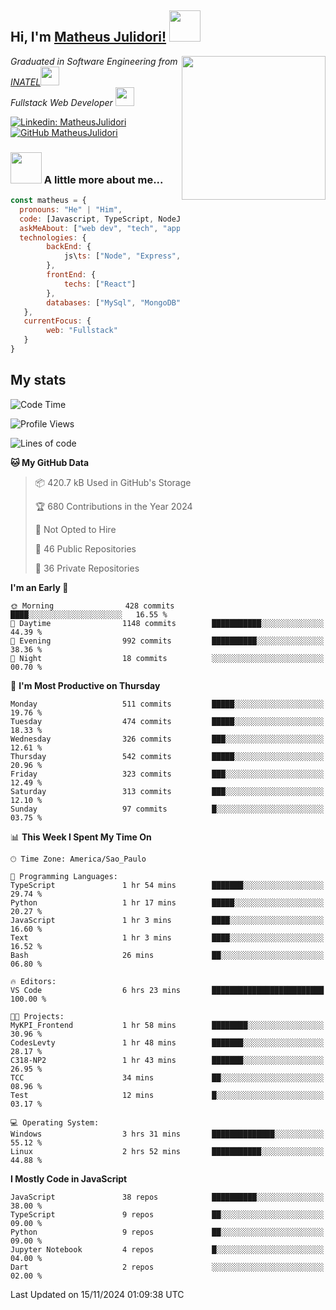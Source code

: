 <h2> Hi, I'm <a href="https://matheusjulidori.github.io" target="_blank">Matheus Julidori!</a> <img src="https://media.giphy.com/media/12oufCB0MyZ1Go/giphy.gif" width="50"></h2>
<img align='right' src="https://media.giphy.com/media/3oKIPnAiaMCws8nOsE/giphy.gif" width="230" height="auto">
<p><em>Graduated in Software Engineering from <a href="http://www.inatel.br" target="_blank">INATEL</a><img src="https://media.giphy.com/media/fYSnHlufseco8Fh93Z/giphy.gif" width="30"></br>
  Fullstack Web Developer <img src="https://media.giphy.com/media/WUlplcMpOCEmTGBtBW/giphy.gif" width="30">
</em></p>

[![Linkedin: MatheusJulidori](https://img.shields.io/badge/-MatheusJulidori-blue?style=flat-square&logo=Linkedin&logoColor=white&link=https://www.linkedin.com/in/MatheusJulidori/)](https://www.linkedin.com/in/MatheusJulidori/)
[![GitHub MatheusJulidori](https://img.shields.io/github/followers/matheusjulidori?label=follow&style=social)](https://github.com/MatheusJulidori)


### <img src="https://media.giphy.com/media/VgCDAzcKvsR6OM0uWg/giphy.gif" width="50"> A little more about me...  

```javascript
const matheus = {
  pronouns: "He" | "Him",
  code: [Javascript, TypeScript, NodeJS, Express, NestJS, React, MySQL, MongoDB, HTML, CSS, Python, Django, PostgreSQL],
  askMeAbout: ["web dev", "tech", "app dev", "games"],
  technologies: {
        backEnd: {
            js\ts: ["Node", "Express", "NestJS"]
        },
        frontEnd: {
            techs: ["React"]
        },
        databases: ["MySql", "MongoDB", "PostgreSQL"],
   },
   currentFocus: {
        web: "Fullstack"
   }
}
```
<h2>My stats</h2>

<!--START_SECTION:waka-->
![Code Time](http://img.shields.io/badge/Code%20Time-710%20hrs%2018%20mins-blue)

![Profile Views](http://img.shields.io/badge/Profile%20Views-0-blue)

![Lines of code](https://img.shields.io/badge/From%20Hello%20World%20I%27ve%20Written-7.0%20million%20lines%20of%20code-blue)

**🐱 My GitHub Data** 

> 📦 420.7 kB Used in GitHub's Storage 
 > 
> 🏆 680 Contributions in the Year 2024
 > 
> 🚫 Not Opted to Hire
 > 
> 📜 46 Public Repositories 
 > 
> 🔑 36 Private Repositories 
 > 
**I'm an Early 🐤** 

```text
🌞 Morning                428 commits         ████░░░░░░░░░░░░░░░░░░░░░   16.55 % 
🌆 Daytime                1148 commits        ███████████░░░░░░░░░░░░░░   44.39 % 
🌃 Evening                992 commits         ██████████░░░░░░░░░░░░░░░   38.36 % 
🌙 Night                  18 commits          ░░░░░░░░░░░░░░░░░░░░░░░░░   00.70 % 
```
📅 **I'm Most Productive on Thursday** 

```text
Monday                   511 commits         █████░░░░░░░░░░░░░░░░░░░░   19.76 % 
Tuesday                  474 commits         █████░░░░░░░░░░░░░░░░░░░░   18.33 % 
Wednesday                326 commits         ███░░░░░░░░░░░░░░░░░░░░░░   12.61 % 
Thursday                 542 commits         █████░░░░░░░░░░░░░░░░░░░░   20.96 % 
Friday                   323 commits         ███░░░░░░░░░░░░░░░░░░░░░░   12.49 % 
Saturday                 313 commits         ███░░░░░░░░░░░░░░░░░░░░░░   12.10 % 
Sunday                   97 commits          █░░░░░░░░░░░░░░░░░░░░░░░░   03.75 % 
```


📊 **This Week I Spent My Time On** 

```text
🕑︎ Time Zone: America/Sao_Paulo

💬 Programming Languages: 
TypeScript               1 hr 54 mins        ███████░░░░░░░░░░░░░░░░░░   29.74 % 
Python                   1 hr 17 mins        █████░░░░░░░░░░░░░░░░░░░░   20.27 % 
JavaScript               1 hr 3 mins         ████░░░░░░░░░░░░░░░░░░░░░   16.60 % 
Text                     1 hr 3 mins         ████░░░░░░░░░░░░░░░░░░░░░   16.52 % 
Bash                     26 mins             ██░░░░░░░░░░░░░░░░░░░░░░░   06.80 % 

🔥 Editors: 
VS Code                  6 hrs 23 mins       █████████████████████████   100.00 % 

🐱‍💻 Projects: 
MyKPI_Frontend           1 hr 58 mins        ████████░░░░░░░░░░░░░░░░░   30.96 % 
CodesLevty               1 hr 48 mins        ███████░░░░░░░░░░░░░░░░░░   28.17 % 
C318-NP2                 1 hr 43 mins        ███████░░░░░░░░░░░░░░░░░░   26.95 % 
TCC                      34 mins             ██░░░░░░░░░░░░░░░░░░░░░░░   08.96 % 
Test                     12 mins             █░░░░░░░░░░░░░░░░░░░░░░░░   03.17 % 

💻 Operating System: 
Windows                  3 hrs 31 mins       ██████████████░░░░░░░░░░░   55.12 % 
Linux                    2 hrs 52 mins       ███████████░░░░░░░░░░░░░░   44.88 % 
```

**I Mostly Code in JavaScript** 

```text
JavaScript               38 repos            ██████████░░░░░░░░░░░░░░░   38.00 % 
TypeScript               9 repos             ██░░░░░░░░░░░░░░░░░░░░░░░   09.00 % 
Python                   9 repos             ██░░░░░░░░░░░░░░░░░░░░░░░   09.00 % 
Jupyter Notebook         4 repos             █░░░░░░░░░░░░░░░░░░░░░░░░   04.00 % 
Dart                     2 repos             ░░░░░░░░░░░░░░░░░░░░░░░░░   02.00 % 
```




 Last Updated on 15/11/2024 01:09:38 UTC
<!--END_SECTION:waka-->
